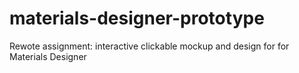 # materials-designer-prototype
Rewote assignment:  interactive clickable mockup and design for for Materials Designer
